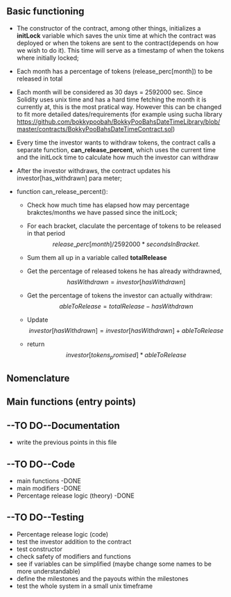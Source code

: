 ## Basic functioning
- The constructor of the contract, among other things, initializes a **initLock** variable which  saves the unix time at which the contract was deployed or when the tokens are sent to the contract(depends on how we wish to do it). This time will serve as a timestamp of when the tokens where initially locked;
- Each month has a percentage of tokens (release_perc[month]) to be released in total
- Each month will be considered as 30 days = 2592000 sec. Since Solidity uses unix time and has a hard time fetching the month it is currently at, this is the most pratical way. However this can be changed to fit more detailed dates/requirements (for example using sucha library https://github.com/bokkypoobah/BokkyPooBahsDateTimeLibrary/blob/master/contracts/BokkyPooBahsDateTimeContract.sol)
- Every time the investor wants to withdraw tokens, the contract calls a separate function, **can_release_percent**, which uses the current time and the initLock time to calculate how much the investor can withdraw
- After the investor withdraws, the contract updates his investor[has_withdrawn] para meter;
- function can_release_percent():

    - Check how much time has elapsed how may percentage brakctes/months we have passed since the initLock;

    - For each bracket, claculate the percentage of tokens to be released in that period  
$$release\_perc[month]/2592000 * secondsInBracket.$$
    - Sum them all up in a variable called **totalRelease**
    - Get the percentage of released tokens he has already withdrawned,
$$hasWithdrawn=investor[hasWithdrawn]$$
    - Get the percentage of tokens the investor can actually withdraw: 
$$ableToRelease = totalRelease - hasWithdrawn$$
    - Update 
$$investor[hasWithdrawn] = investor[hasWithdrawn] + ableToRelease$$
    - return 
$$investor[tokens_promised]*ableToRelease$$
## Nomenclature

## Main functions (entry points)

## --TO DO--Documentation
- write the previous points in this file

## --TO DO--Code
- main functions -DONE
- main modifiers -DONE
- Percentage release logic  (theory) -DONE

## --TO DO--Testing
- Percentage release logic  (code)
- test the investor addition to the contract
- test constructor
- check safety of modifiers and functions
- see if variables can be simplified (maybe change some names to be more understandable)
- define the milestones and the payouts within the milestones
- test the whole system in a small unix timeframe
